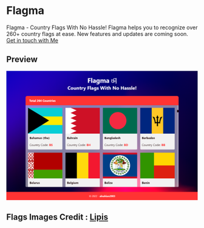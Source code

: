 # Flagma
Flagma - Country Flags With No Hassle!
Flagma helps you to recognize over 260+ country flags at ease. New features and updates are coming soon.
[Get in touch with Me](https://alnahian2003.github.io)

## Preview
![Flagma](https://raw.githubusercontent.com/alnahian2003/flagma/main/ss-flagma.png)


## Flags Images Credit : [Lipis](https://github.com/lipis/flag-icons)
